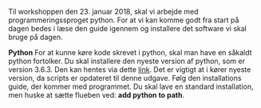 Til workshoppen den 23. januar 2018, skal vi arbejde med programmeringssproget python.
For at vi kan komme godt fra start på dagen bedes i læse den guide igennem og installere
det software vi skal bruge på dagen.

**Python**
For at kunne køre kode skrevet i python, skal man have en såkaldt python fortolker.
Du skal installere den nyeste version af python, som er version 3.6.3. Den kan hentes via
dette [link](https://www.python.org/downloads/). Det er vigtigt at i kører nyeste version,
da scripts er opdateret til denne udgave.
Følg den installations guide, der kommer med programmet. Du skal lave en standard installation,
men huske at sætte flueben ved: **add python to path**.
